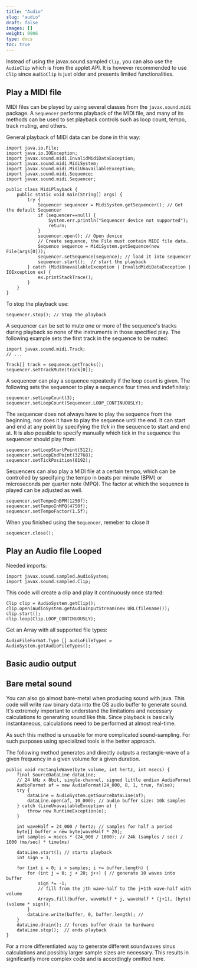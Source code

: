```yaml
---
title: "Audio"
slug: "audio"
draft: false
images: []
weight: 9906
type: docs
toc: true
---
```


Instead of using the javax.sound.sampled `Clip`, you can also use the `AudioClip` which is from the applet API. It is however recommended to use `Clip` since `AudioClip` is just older and presents limited functionalities.

## Play a MIDI file
MIDI files can be played by using several classes from the `javax.sound.midi` package. A `Sequencer` performs playback of the MIDI file, and many of its methods can be used to set playback controls such as loop count, tempo, track muting, and others.

General playback of MIDI data can be done in this way:

    import java.io.File;
    import java.io.IOException;
    import javax.sound.midi.InvalidMidiDataException;
    import javax.sound.midi.MidiSystem;
    import javax.sound.midi.MidiUnavailableException;
    import javax.sound.midi.Sequence;
    import javax.sound.midi.Sequencer;

    public class MidiPlayback {
        public static void main(String[] args) {
            try {
                Sequencer sequencer = MidiSystem.getSequencer(); // Get the default Sequencer
                if (sequencer==null) {
                    System.err.println("Sequencer device not supported");
                    return;
                } 
                sequencer.open(); // Open device
                // Create sequence, the File must contain MIDI file data.
                Sequence sequence = MidiSystem.getSequence(new File(args[0]));
                sequencer.setSequence(sequence); // load it into sequencer
                sequencer.start();  // start the playback
            } catch (MidiUnavailableException | InvalidMidiDataException | IOException ex) {
                ex.printStackTrace();
            }
        }
    }

To stop the playback use:
    
    sequencer.stop(); // Stop the playback

A sequencer can be set to mute one or more of the sequence's tracks during playback so none of the instruments in those specified play. The following example sets the first track in the sequence to be muted:

    import javax.sound.midi.Track;
    // ...
    
    Track[] track = sequence.getTracks();
    sequencer.setTrackMute(track[0]);

A sequencer can play a sequence repeatedly if the loop count is given. The following sets the sequencer to play a sequence four times and indefinitely:

    sequencer.setLoopCount(3);
    sequencer.setLoopCount(Sequencer.LOOP_CONTINUOUSLY);

The sequencer does not always have to play the sequence from the beginning, nor does it have to play the sequence until the end. It can start and end at any point by specifying the *tick* in the sequence to start and end at. It is also possible to specify manually which tick in the sequence the sequencer should play from:

    sequencer.setLoopStartPoint(512);
    sequencer.setLoopEndPoint(32768);
    sequencer.setTickPosition(8192);

Sequencers can also play a MIDI file at a certain tempo, which can be controlled by specifying the tempo in beats per minute (BPM) or microseconds per quarter note (MPQ). The factor at which the sequence is played can be adjusted as well.

    sequencer.setTempoInBPM(1250f);
    sequencer.setTempoInMPQ(4750f);
    sequencer.setTempoFactor(1.5f);

When you finished using the `Sequencer`, remeber to close it

    sequencer.close();

## Play an Audio file Looped
Needed imports:

    import javax.sound.sampled.AudioSystem;
    import javax.sound.sampled.Clip;

This code will create a clip and play it continuously once started:

    Clip clip = AudioSystem.getClip();
    clip.open(AudioSystem.getAudioInputStream(new URL(filename)));
    clip.start();
    clip.loop(Clip.LOOP_CONTINUOUSLY);

Get an Array with all supported file types:

    AudioFileFormat.Type [] audioFileTypes = AudioSystem.getAudioFileTypes();

## Basic audio output


## Bare metal sound
You can also go almost bare-metal when producing sound with java. This code will write raw binary data into the OS audio buffer to generate sound. It's extremely important to understand the limitations and necessary calculations to generating sound like this. Since playback is basically instantaneous, calculations need to be performed at almost real-time. 

As such this method is unusable for more complicated sound-sampling. For such purposes using specialized tools is the better approach.

The following method generates and directly outputs a rectangle-wave of a given frequency in a given volume for a given duration. 
    
    public void rectangleWave(byte volume, int hertz, int msecs) {
        final SourceDataLine dataLine;
        // 24 kHz x 8bit, single-channel, signed little endian AudioFormat
        AudioFormat af = new AudioFormat(24_000, 8, 1, true, false);
        try {
            dataLine = AudioSystem.getSourceDataLine(af);
            dataLine.open(af, 10_000); // audio buffer size: 10k samples
        } catch (LineUnavailableException e) {
            throw new RuntimeException(e);
        }
    
        int waveHalf = 24_000 / hertz; // samples for half a period
        byte[] buffer = new byte[waveHalf * 20];
        int samples = msecs * (24_000 / 1000); // 24k (samples / sec) / 1000 (ms/sec) * time(ms)
    
        dataLine.start(); // starts playback
        int sign = 1;
    
        for (int i = 0; i < samples; i += buffer.length) {
            for (int j = 0; j < 20; j++) { // generate 10 waves into buffer
                sign *= -1; 
                // fill from the jth wave-half to the j+1th wave-half with volume
                Arrays.fill(buffer, waveHalf * j, waveHalf * (j+1), (byte) (volume * sign));
            }
            dataLine.write(buffer, 0, buffer.length); // 
        }
        dataLine.drain(); // forces buffer drain to hardware
        dataLine.stop();  // ends playback
    }
    
For a more differentiated way to generate different soundwaves sinus calculations and possibly larger sample sizes are necessary. This results in significantly more complex code and is accordingly omitted here.

